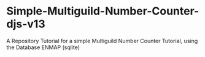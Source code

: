 # Simple-Multiguild-Number-Counter-djs-v13
A Repository Tutorial for a simple Multiguild Number Counter Tutorial, using the Database ENMAP (sqlite)
